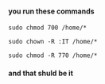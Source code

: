 #### you run these commands 
```
sudo chmod 700 /home/*
```
```
sudo chown -R :IT /home/*
```
```
sudo chmod -R 770 /home/*
```
#### and that shuld be it 
